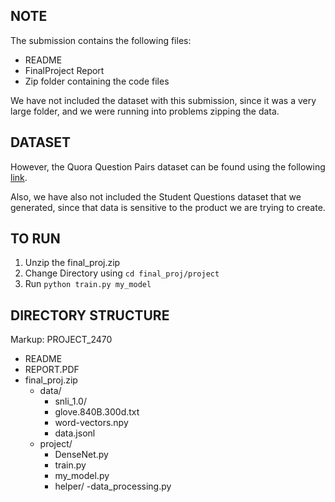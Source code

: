 
## NOTE

The submission contains the following files:
- README
- FinalProject Report
- Zip folder containing the code files

We have not included the dataset with this submission, since it was a very large folder, and we were running into problems zipping the data.

## DATASET

However, the Quora Question Pairs dataset can be found using the following [link](https://data.quora.com/First-Quora-Dataset-Release-Question-Pairs).

Also, we have also not included the Student Questions dataset that we generated, since 
that data is sensitive to the product we are trying to create.

## TO RUN

1. Unzip the final_proj.zip
2. Change Directory using `cd final_proj/project`
3. Run `python train.py my_model`


## DIRECTORY STRUCTURE
Markup:
PROJECT_2470
- README
- REPORT.PDF
- final_proj.zip
	- data/
		- snli_1.0/
		- glove.840B.300d.txt
		- word-vectors.npy
		- data.jsonl
	- project/
		- DenseNet.py
		- train.py
		- my_model.py
		- helper/
			-data_processing.py
			
